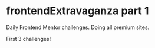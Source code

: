 # frontendExtravaganza part 1

Daily Frontend Mentor challenges. Doing all premium sites.

First 3 challenges!
